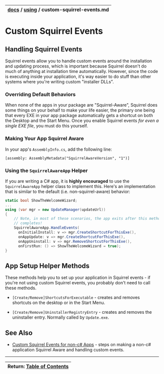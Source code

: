 | [docs](..)  / [using](.) / custom-squirrel-events.md
|:---|

# Custom Squirrel Events

## Handling Squirrel Events

Squirrel events allow you to handle custom events around the installation and updating process, which is important because Squirrel doesn't do much of anything at installation time automatically. However, since the code is executing inside your application, it's way easier to do stuff than other systems where you're writing custom "installer DLLs".

### Overriding Default Behaviors

When none of the apps in your package are "Squirrel-Aware", Squirrel does some things on your behalf to make your life easier, the primary one being that every EXE in your app package automatically gets a shortcut on both the Desktop and the Start Menu. Once you enable Squirrel events *for even a single EXE file*, you must do this yourself.

### Making Your App Squirrel Aware 

In your app's `AssemblyInfo.cs`, add the following line:

```
[assembly: AssemblyMetadata("SquirrelAwareVersion", "1")]
```

### Using the `SquirrelAwareApp` Helper

If you are writing a C# app, it is **highly encouraged** to use the `SquirrelAwareApp` helper class to implement this. Here's an implementation that is similar to the default (i.e. non-squirrel-aware) behavior:

```cs
static bool ShowTheWelcomeWizard;
...
using (var mgr = new UpdateManager(updateUrl))
{
    // Note, in most of these scenarios, the app exits after this method
    // completes!
    SquirrelAwareApp.HandleEvents(
      onInitialInstall: v => mgr.CreateShortcutForThisExe(),
      onAppUpdate: v => mgr.CreateShortcutForThisExe(),
      onAppUninstall: v => mgr.RemoveShortcutForThisExe(),
      onFirstRun: () => ShowTheWelcomeWizard = true);
}
```

## App Setup Helper Methods

These methods help you to set up your application in Squirrel events - if you're not using custom Squirrel events, you probably don't need to call these methods.

* `[Create/Remove]ShortcutsForExecutable` - creates and removes shortcuts on the desktop or in the Start Menu.

* `[Create/Remove]UninstallerRegistryEntry` - creates and removes the uninstaller entry. Normally called by `Update.exe`.

## See Also

* [Custom Squirrel Events for non-c# Apps](custom-squirrel-events-non-cs.md) - steps on making a non-c# application Squirrel Aware and handling custom events.

---
| Return: [Table of Contents](../readme.md) |
|----|